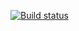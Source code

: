 [![Build status](https://ci.appveyor.com/api/projects/status/alinayd8yms5lwok/branch/main?svg=true)](https://ci.appveyor.com/project/KshishOff/selenide/branch/main)
